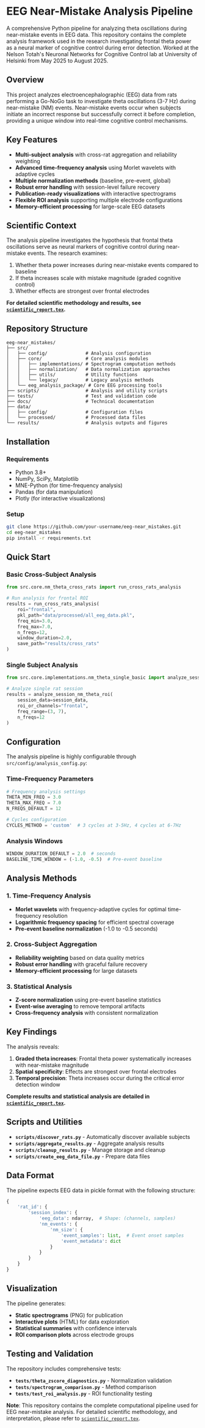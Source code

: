 # EEG Near-Mistake Analysis Pipeline

A comprehensive Python pipeline for analyzing theta oscillations during near-mistake events in EEG data. This repository contains the complete analysis framework used in the research investigating frontal theta power as a neural marker of cognitive control during error detection. Worked at the Nelson Totah's Neuronal Networks for Cognitive Control lab at University of Helsinki from May 2025 to August 2025.

## Overview

This project analyzes electroencephalographic (EEG) data from rats performing a Go-NoGo task to investigate theta oscillations (3-7 Hz) during near-mistake (NM) events. Near-mistake events occur when subjects initiate an incorrect response but successfully correct it before completion, providing a unique window into real-time cognitive control mechanisms.

## Key Features

- **Multi-subject analysis** with cross-rat aggregation and reliability weighting
- **Advanced time-frequency analysis** using Morlet wavelets with adaptive cycles
- **Multiple normalization methods** (baseline, pre-event, global)
- **Robust error handling** with session-level failure recovery
- **Publication-ready visualizations** with interactive spectrograms
- **Flexible ROI analysis** supporting multiple electrode configurations
- **Memory-efficient processing** for large-scale EEG datasets

## Scientific Context

The analysis pipeline investigates the hypothesis that frontal theta oscillations serve as neural markers of cognitive control during near-mistake events. The research examines:

1. Whether theta power increases during near-mistake events compared to baseline
2. If theta increases scale with mistake magnitude (graded cognitive control)
3. Whether effects are strongest over frontal electrodes

**For detailed scientific methodology and results, see [`scientific_report.tex`](scientific_report.tex).**

## Repository Structure

```
eeg-near_mistakes/
├── src/
│   ├── config/              # Analysis configuration
│   ├── core/                # Core analysis modules
│   │   ├── implementations/ # Spectrogram computation methods
│   │   ├── normalization/   # Data normalization approaches
│   │   ├── utils/           # Utility functions
│   │   └── legacy/          # Legacy analysis methods
│   └── eeg_analysis_package/ # Core EEG processing tools
├── scripts/                 # Analysis and utility scripts
├── tests/                   # Test and validation code
├── docs/                    # Technical documentation
├── data/
│   ├── config/              # Configuration files
│   └── processed/           # Processed data files
└── results/                 # Analysis outputs and figures
```

## Installation

### Requirements

- Python 3.8+
- NumPy, SciPy, Matplotlib
- MNE-Python (for time-frequency analysis)
- Pandas (for data manipulation)
- Plotly (for interactive visualizations)

### Setup

```bash
git clone https://github.com/your-username/eeg-near_mistakes.git
cd eeg-near_mistakes
pip install -r requirements.txt
```

## Quick Start

### Basic Cross-Subject Analysis

```python
from src.core.nm_theta_cross_rats import run_cross_rats_analysis

# Run analysis for frontal ROI
results = run_cross_rats_analysis(
    roi="frontal",
    pkl_path="data/processed/all_eeg_data.pkl",
    freq_min=3.0,
    freq_max=7.0,
    n_freqs=12,
    window_duration=2.0,
    save_path="results/cross_rats"
)
```

### Single Subject Analysis

```python
from src.core.implementations.nm_theta_single_basic import analyze_session_nm_theta_roi

# Analyze single rat session
results = analyze_session_nm_theta_roi(
    session_data=session_data,
    roi_or_channels="frontal",
    freq_range=(3, 7),
    n_freqs=12
)
```

## Configuration

The analysis pipeline is highly configurable through `src/config/analysis_config.py`:

### Time-Frequency Parameters

```python
# Frequency analysis settings
THETA_MIN_FREQ = 3.0
THETA_MAX_FREQ = 7.0
N_FREQS_DEFAULT = 12

# Cycles configuration
CYCLES_METHOD = 'custom'  # 3 cycles at 3-5Hz, 4 cycles at 6-7Hz
```

### Analysis Windows

```python
WINDOW_DURATION_DEFAULT = 2.0  # seconds
BASELINE_TIME_WINDOW = (-1.0, -0.5)  # Pre-event baseline
```

## Analysis Methods

### 1. Time-Frequency Analysis

- **Morlet wavelets** with frequency-adaptive cycles for optimal time-frequency resolution
- **Logarithmic frequency spacing** for efficient spectral coverage
- **Pre-event baseline normalization** (-1.0 to -0.5 seconds)

### 2. Cross-Subject Aggregation

- **Reliability weighting** based on data quality metrics
- **Robust error handling** with graceful failure recovery
- **Memory-efficient processing** for large datasets

### 3. Statistical Analysis

- **Z-score normalization** using pre-event baseline statistics
- **Event-wise averaging** to remove temporal artifacts
- **Cross-frequency analysis** with consistent normalization

## Key Findings

The analysis reveals:

1. **Graded theta increases**: Frontal theta power systematically increases with near-mistake magnitude
2. **Spatial specificity**: Effects are strongest over frontal electrodes
3. **Temporal precision**: Theta increases occur during the critical error detection window

**Complete results and statistical analysis are detailed in [`scientific_report.tex`](scientific_report.tex).**

## Scripts and Utilities

- **`scripts/discover_rats.py`** - Automatically discover available subjects
- **`scripts/aggregate_results.py`** - Aggregate analysis results
- **`scripts/cleanup_results.py`** - Manage storage and cleanup
- **`scripts/create_eeg_data_file.py`** - Prepare data files

## Data Format

The pipeline expects EEG data in pickle format with the following structure:

```python
{
    'rat_id': {
        'session_index': {
            'eeg_data': ndarray,  # Shape: (channels, samples)
            'nm_events': {
                'nm_size': {
                    'event_samples': list,  # Event onset samples
                    'event_metadata': dict
                }
            }
        }
    }
}
```

## Visualization

The pipeline generates:

- **Static spectrograms** (PNG) for publication
- **Interactive plots** (HTML) for data exploration
- **Statistical summaries** with confidence intervals
- **ROI comparison plots** across electrode groups

## Testing and Validation

The repository includes comprehensive tests:

- **`tests/theta_zscore_diagnostics.py`** - Normalization validation
- **`tests/spectrogram_comparison.py`** - Method comparison
- **`tests/test_roi_analysis.py`** - ROI functionality testing

**Note**: This repository contains the complete computational pipeline used for EEG near-mistake analysis. For detailed scientific methodology, and interpretation, please refer to [`scientific_report.tex`](scientific_report.tex).
